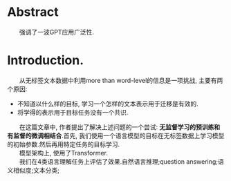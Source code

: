 # Abstract 
&emsp;&emsp;强调了一波GPT应用广泛性.

# Introduction.
&emsp;&emsp;从无标签文本数据中利用more than word-level的信息是一项挑战, 主要有两个原因:
- 不知道以什么样的目标, 学习一个怎样的文本表示用于迁移是有效的.
- 将学得的表示用于目标任务没有一个共识.  

&emsp;&emsp;在这篇文章中, 作者提出了解决上述问题的一个尝试: **无监督学习的预训练和有监督的微调相结合**.首先, 我们使用一个语言模型的目标在无标签数据上学习模型的初始参数.然后再用特定任务的目标学习.  
&emsp;&emsp;模型架构上, 使用了Transformer.  
&emsp;&emsp;我们在4类语言理解任务上评估了效果.自然语言推理;question answering;语义相似度;文本分类;  





